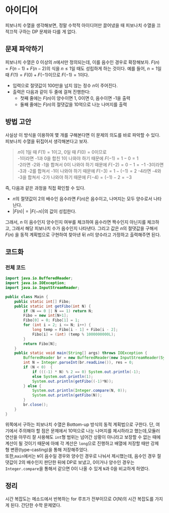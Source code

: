# 아이디어
피보나치 수열을 생각해보면, 정말 수학적 아이디어만 끌어냈을 때 피보나치 수열을 끄적끄적 구하는 DP 문제와 다를 게 없다.

## 문제 파악하기
피보나치 수열은 0 이상의 $n$에서만 정의되는데, 이를 음수인 경우로 확장해보자. $F(n) = F(n-1) + F(n-2)$의 식을 $n≤1$일 때도 성립하게 하는 것이다. 예를 들어, $n=1$일 때 $F(1) = F(0) + F(-1)$이므로 $F(-1)=1$이다.

- 입력으로 절댓값이 100만을 넘지 않는 정수 $n$이 주어진다.
- 출력은 다음과 같이 두 줄에 걸쳐 진행한다:
	- 첫째 줄에는 $F(n)$이 양수이면 1, 0이면 0, 음수이면 -1을 출력
   	- 둘째 줄에는 $F(n)$의 절댓값을 10억으로 나눈 나머지를 출력

## 방법 고안
사실상 이 방식을 이용하여 몇 개를 구해본다면 이 문제의 의도를 바로 파악할 수 있다. 피보나치 수열을 뒤집어서 생각해본다고 보자.

> $n$이 1일 때 $F(1) = 1$이고, 0일 때 $F(0) = 0$이므로   
> -1이라면 -1과 0을 합친 1이 나와야 하기 때문에 $F(-1) = 1-0 = 1$   
> -2라면 -2와 -1을 합쳐서 0이 나와야 하기 때문에 $F(-2) = 0-1 = -1$
> -3이라면 -3과 -2를 합쳐서 -1이 나와야 하기 때문에 $F(-3) = 1-(-1) = 2$
-4라면 -4와 -3을 합쳐서 -2가 나와야 하기 때문에 $F(-4) = (-1)-2 = -3$

즉, 다음과 같은 과정을 직접 확인할 수 있다.
- $n$의 절댓값이 2의 배수인 음수라면 $F(n)$은 음수이고, 나머지는 모두 양수로서 나타난다.
- $|F(n)| = |F(-n)|$의 값이 성립한다.

그래서, $n$ 이 음수인지 양수인지 여부를 체크하여 음수라면 짝수인지 아닌지를 체크하고, 그래서 해당 피보나치 수가 음수인지 나타낸다. 그리고 값은 $n$의 절댓값을 구해서 $F(n)$ 을 동적 계획법으로 구현하여 찾아낸 뒤 $n$이 양수라고 가정하고 출력해주면 된다.

## 코드화
### 전체 코드
```JAVA
import java.io.BufferedReader;
import java.io.IOException;
import java.io.InputStreamReader;

public class Main {
    public static int[] Fibo;
    public static int getFibo(int N) {
        if (N == 0 || N == 1) return N;
        Fibo = new int[N+1];
        Fibo[0] = 0; Fibo[1] = 1;
        for (int i = 2; i <= N; i++) {
            long temp = Fibo[i - 1] + Fibo[i - 2];
            Fibo[i] = (int) (temp % 1000000000L);
        }
        return Fibo[N];
    }
    public static void main(String[] args) throws IOException {
        BufferedReader br = new BufferedReader(new InputStreamReader(System.in));
        int N = Integer.parseInt(br.readLine()), res = 0;
        if (N < 0)  {
            if (((-1) * N) % 2 == 0) System.out.println(-1);
            else System.out.println(1);
            System.out.println(getFibo((-1)*N));
        } else {
            System.out.println(Integer.compare(N, 0));
            System.out.println(getFibo(N));
        }
        br.close();
    }
}
```
위쪽에서 구하는 피보나치 수열은 Bottom-up 방식의 동적 계획법으로 구한다. 단, 여기에서 주의해야 할 점은 문제에서 10억으로 나눈 나머지를 제시하라고 했는데,모듈러 연산을 아무리 잘 사용해도 `int`형 범위는 넘어간 상황이 아니라고 보장할 수 없는 때에 계산이 될 것이기 때문에 아예 각 계산은 `long`으로 진행하고 배열에 저장할 때만 강제 형 변환(type-casting)을 통해 저장해주었다.   
또한,`main`에서는 `N`이 음수일 경우와 양수인 경우로 나눠서 제시했는데, 음수인 경우 절댓값이 2의 배수인지 판단한 뒤에 DP로 보냈고, 0이거나 양수인 경우는 `Integer.compare`을 통해서 같으면 0이 나올 수 있게 `N`과 0을 비교하게 하였다.

## 정리
시간 복잡도는 메소드에서 반복하는 for 루프가 전부이므로 $O(N)$의 시간 복잡도를 가지게 된다. 간단한 수학 문제였다.

